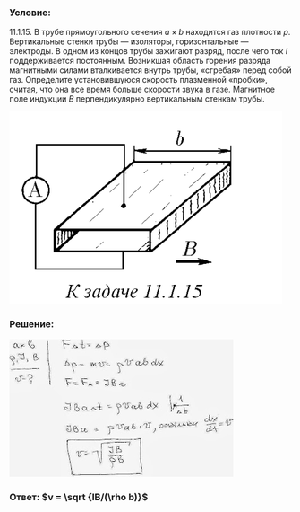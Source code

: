 ###  Условие: 

$11.1.15.$ В трубе прямоугольного сечения $a × b$ находится газ плотности $\rho$. Вертикальные стенки трубы — изоляторы, горизонтальные — электроды. В одном из концов трубы зажигают разряд, после чего ток $I$ поддерживается постоянным. Возникшая область горения разряда магнитными силами вталкивается внутрь трубы, «сгребая» перед собой газ. Определите установившуюся скорость плазменной «пробки», считая, что она все время больше скорости звука в газе. Магнитное поле индукции $B$ перпендикулярно вертикальным стенкам трубы. 

![|487x343, 67%](../../img/11.1.15/statement.png) 

###  Решение: 

![|400x245, 67%](../../img/11.1.15/01.JPG) 

###  Ответ: $v = \sqrt {IB/(\rho b)}$ 
